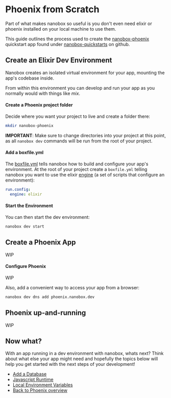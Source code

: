 # Phoenix from Scratch
Part of what makes nanobox so useful is you don't even need elixir or phoenix installed on your local machine to use them.

This guide outlines the process used to create the <a href="https://github.com/nanobox-quickstarts/nanobox-phoenix" target="\_blank">nanobox-phoenix</a> quickstart app found under <a href="https://github.com/nanobox-quickstarts" target="\_blank">nanobox-quickstarts</a> on github.

## Create an Elixir Dev Environment
Nanobox creates an isolated virtual environment for your app, mounting the app's codebase inside.

From within this environment you can develop and run your app as you normally would with things like *mix*.

#### Create a Phoenix project folder
Decide where you want your project to live and create a folder there:

```bash
mkdir nanobox-phoenix
```

**IMPORTANT**: Make sure to change directories into your project at this point, as all `nanobox dev` commands will be run from the root of your project.

#### Add a boxfile.yml
The <a href="https://docs.nanobox.io/boxfile/" target="\_blank">boxfile.yml</a> tells nanobox how to build and configure your app's environment. At the root of your project create a `boxfile.yml` telling nanobox you want to use the elixir <a href="https://docs.nanobox.io/engines/" target="\_blank">engine</a> (a set of scripts that configure an environment):

```yaml
run.config:
  engine: elixir
```

#### Start the Environment
You can then start the dev environment:

```bash
nanobox dev start
```

## Create a Phoenix App
WIP

#### Configure Phoenix
WIP

Also, add a convenient way to access your app from a browser:

```bash
nanobox dev dns add phoenix.nanobox.dev
```

## Phoenix up-and-running
WIP

## Now what?
With an app running in a dev environment with nanobox, whats next? Think about what else your app might need and hopefully the topics below will help you get started with the next steps of your development!

* [Add a Database](/elixir/phoenix/add-a-database)
* [Javascript Runtime](/elixir/phoenix/javascript-runtime)
* [Local Environment Variables](/elixir/phoenix/local-evars)
* [Back to Phoenix overview](/elixir/phoenix)
